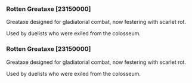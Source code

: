 ### Rotten Greataxe [23150000]

Greataxe designed for gladiatorial combat, now festering with scarlet rot.

Used by duelists who were exiled from the colosseum.### Rotten Greataxe [23150000]

Greataxe designed for gladiatorial combat, now festering with scarlet rot.

Used by duelists who were exiled from the colosseum.